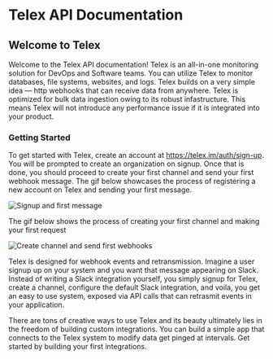 # Telex API Documentation

## Welcome to Telex

Welcome to the Telex API documentation! Telex is an all-in-one monitoring solution for DevOps and Software teams. You can utilize Telex to monitor databases, file systems, websites, and logs. Telex builds on a very simple idea — http webhooks that can receive data from anywhere. Telex is optimized for bulk data ingestion owing to its robust infastructure. This means Telex will not introduce any performance issue if it is integrated into your product.

### Getting Started

To get started with Telex, create an account at https://telex.im/auth/sign-up. You will be prompted to create an organization on signup. Once that is done, you should proceed to create your first channel and send your first webhook message. The gif below showcases the process of registering a new account on Telex and sending your first message.

![Signup and first message](/gif/signup-and-first-message.gif)

The gif below shows the process of creating your first channel and making your first request

![Create channel and send first webhooks](/gif/create-first-channel-and-send-first-webhook.gif)

Telex is designed for webhook events and retransmission. Imagine a user signup up on your system and you want that message appearing on Slack. Instead of writing a Slack integration yourself, you simply signup for Telex, create a channel, configure the default Slack integration, and voila, you get an easy to use system, exposed via API calls that can retrasmit events in your application.

There are tons of creative ways to use Telex and its beauty ultimately lies in the freedom of building custom integrations. You can build a simple app that connects to the Telex system to modify data get pinged at intervals. Get started by building your first integrations.
